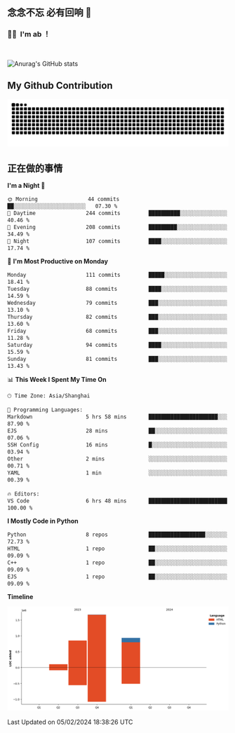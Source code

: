 ## 念念不忘 必有回响  👋
### 👨‍🔧&nbsp;&nbsp;I'm ab ！

<br>

![Anurag's GitHub stats](https://github-readme-stats.vercel.app/api?username=abinzzz&count_private=true&show_icons=true&theme=tokyonight)


## My Github Contribution
![](https://github.com/abinzzz/abinzzz/blob/output/github-contribution-grid-snake.svg)

## 正在做的事情

<!--START_SECTION:waka-->
**I'm a Night 🦉** 

```text
🌞 Morning                44 commits          ██░░░░░░░░░░░░░░░░░░░░░░░   07.30 % 
🌆 Daytime                244 commits         ██████████░░░░░░░░░░░░░░░   40.46 % 
🌃 Evening                208 commits         █████████░░░░░░░░░░░░░░░░   34.49 % 
🌙 Night                  107 commits         ████░░░░░░░░░░░░░░░░░░░░░   17.74 % 
```
📅 **I'm Most Productive on Monday** 

```text
Monday                   111 commits         █████░░░░░░░░░░░░░░░░░░░░   18.41 % 
Tuesday                  88 commits          ████░░░░░░░░░░░░░░░░░░░░░   14.59 % 
Wednesday                79 commits          ███░░░░░░░░░░░░░░░░░░░░░░   13.10 % 
Thursday                 82 commits          ███░░░░░░░░░░░░░░░░░░░░░░   13.60 % 
Friday                   68 commits          ███░░░░░░░░░░░░░░░░░░░░░░   11.28 % 
Saturday                 94 commits          ████░░░░░░░░░░░░░░░░░░░░░   15.59 % 
Sunday                   81 commits          ███░░░░░░░░░░░░░░░░░░░░░░   13.43 % 
```


📊 **This Week I Spent My Time On** 

```text
🕑︎ Time Zone: Asia/Shanghai

💬 Programming Languages: 
Markdown                 5 hrs 58 mins       ██████████████████████░░░   87.90 % 
EJS                      28 mins             ██░░░░░░░░░░░░░░░░░░░░░░░   07.06 % 
SSH Config               16 mins             █░░░░░░░░░░░░░░░░░░░░░░░░   03.94 % 
Other                    2 mins              ░░░░░░░░░░░░░░░░░░░░░░░░░   00.71 % 
YAML                     1 min               ░░░░░░░░░░░░░░░░░░░░░░░░░   00.39 % 

🔥 Editors: 
VS Code                  6 hrs 48 mins       █████████████████████████   100.00 % 
```

**I Mostly Code in Python** 

```text
Python                   8 repos             ██████████████████░░░░░░░   72.73 % 
HTML                     1 repo              ██░░░░░░░░░░░░░░░░░░░░░░░   09.09 % 
C++                      1 repo              ██░░░░░░░░░░░░░░░░░░░░░░░   09.09 % 
EJS                      1 repo              ██░░░░░░░░░░░░░░░░░░░░░░░   09.09 % 
```



**Timeline**

![Lines of Code chart](https://raw.githubusercontent.com/abinzzz/abinzzz/main/assets/bar_graph.png)


 Last Updated on 05/02/2024 18:38:26 UTC
<!--END_SECTION:waka-->



